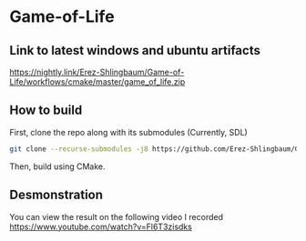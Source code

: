 # Game-of-Life

## Link to latest windows and ubuntu artifacts
https://nightly.link/Erez-Shlingbaum/Game-of-Life/workflows/cmake/master/game_of_life.zip

## How to build
First, clone the repo along with its submodules (Currently, SDL)
```bash
git clone --recurse-submodules -j8 https://github.com/Erez-Shlingbaum/Game-of-Life.git
```

Then, build using CMake.


## Desmonstration
You can view the result on the following video I recorded
https://www.youtube.com/watch?v=Fl6T3zisdks
